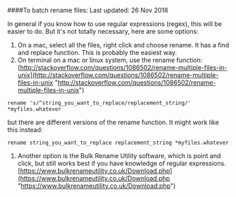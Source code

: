 ####To batch rename files:
Last updated: 26 Nov 2018

In general if you know how to use regular expressions (regex), this will be easier to do.  But it's not totally necessary, here are some options: 

1. On a mac, select all the files, right click and choose rename.  It has a find and replace function.  This is probably the easiest way.
2. On terminal on a mac or linux system, use the rename function:
	[http://stackoverflow.com/questions/1086502/rename-multiple-files-in-unix](http://stackoverflow.com/questions/1086502/rename-multiple-files-in-unix "http://stackoverflow.com/questions/1086502/rename-multiple-files-in-unix")
	
```
rename 's/^string_you_want_to_replace/replacement_string/' *myfiles.whatever
```
but there are different versions of the rename function.  It might work like this instead:

```
rename string_you_want_to_replace replacement_string *myfiles.whatever
```



1. Another option is the Bulk Rename Utility software, which is point and click, but still works best if you have knowledge of regular expressions. 
[https://www.bulkrenameutility.co.uk/Download.php](https://www.bulkrenameutility.co.uk/Download.php "https://www.bulkrenameutility.co.uk/Download.php")